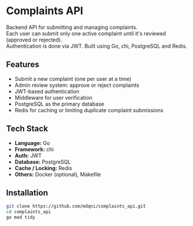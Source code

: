 # Complaints API

Backend API for submitting and managing complaints.  
Each user can submit only one active complaint until it's reviewed (approved or rejected).  
Authentication is done via JWT. Built using Go, chi, PostgreSQL and Redis.

## Features

- Submit a new complaint (one per user at a time)
- Admin review system: approve or reject complaints
- JWT-based authentication
- Middleware for user verification
- PostgreSQL as the primary database
- Redis for caching or limiting duplicate complaint submissions

## Tech Stack

- **Language:** Go
- **Framework:** chi
- **Auth:** JWT
- **Database:** PostgreSQL
- **Cache / Locking:** Redis
- **Others:** Docker (optional), Makefile

## Installation

```bash
git clone https://github.com/mdqni/complaints_api.git
cd complaints_api
go mod tidy

